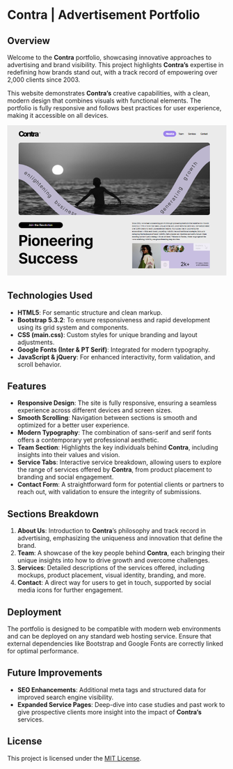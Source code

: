 # Contra | Advertisement Portfolio

## Overview
Welcome to the **Contra** portfolio, showcasing innovative approaches to advertising and brand visibility. This project highlights **Contra’s** expertise in redefining how brands stand out, with a track record of empowering over 2,000 clients since 2003.

This website demonstrates **Contra’s** creative capabilities, with a clean, modern design that combines visuals with functional elements. The portfolio is fully responsive and follows best practices for user experience, making it accessible on all devices.

![Screenshot Home](https://github.com/senagab/servidores-estaticos/blob/main/contra.png)

## Technologies Used
- **HTML5**: For semantic structure and clean markup.
- **Bootstrap 5.3.2**: To ensure responsiveness and rapid development using its grid system and components.
- **CSS (main.css)**: Custom styles for unique branding and layout adjustments.
- **Google Fonts (Inter & PT Serif)**: Integrated for modern typography.
- **JavaScript & jQuery**: For enhanced interactivity, form validation, and scroll behavior.

## Features
- **Responsive Design**: The site is fully responsive, ensuring a seamless experience across different devices and screen sizes.
- **Smooth Scrolling**: Navigation between sections is smooth and optimized for a better user experience.
- **Modern Typography**: The combination of sans-serif and serif fonts offers a contemporary yet professional aesthetic.
- **Team Section**: Highlights the key individuals behind **Contra**, including insights into their values and vision.
- **Service Tabs**: Interactive service breakdown, allowing users to explore the range of services offered by **Contra**, from product placement to branding and social engagement.
- **Contact Form**: A straightforward form for potential clients or partners to reach out, with validation to ensure the integrity of submissions.

## Sections Breakdown
1. **About Us**: Introduction to **Contra**’s philosophy and track record in advertising, emphasizing the uniqueness and innovation that define the brand.
2. **Team**: A showcase of the key people behind **Contra**, each bringing their unique insights into how to drive growth and overcome challenges.
3. **Services**: Detailed descriptions of the services offered, including mockups, product placement, visual identity, branding, and more.
4. **Contact**: A direct way for users to get in touch, supported by social media icons for further engagement.

## Deployment
The portfolio is designed to be compatible with modern web environments and can be deployed on any standard web hosting service. Ensure that external dependencies like Bootstrap and Google Fonts are correctly linked for optimal performance.

## Future Improvements
- **SEO Enhancements**: Additional meta tags and structured data for improved search engine visibility.
- **Expanded Service Pages**: Deep-dive into case studies and past work to give prospective clients more insight into the impact of **Contra’s** services.

## License
This project is licensed under the [MIT License](LICENSE).

